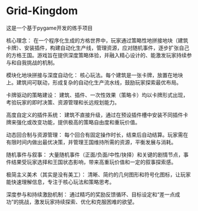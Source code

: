 # Grid-Kingdom
这是一个基于pygame开发的练手项目

核心理念： 在一个程序化生成的方格世界中，玩家通过策略性地拼接地块（建筑卡牌）、安装插件，构建自动化生产线，管理资源，应对随机事件，逐步扩张自己的方格王国。游戏旨在提供深度策略体验，并融入精心设计的、能激发玩家持续参与和自我挑战的机制。

模块化地块拼接与深度自动化： 核心玩法。每个建筑是一张卡牌，放置在地块上。建筑间可联动，形成复杂的自动化生产流水线，鼓励玩家探索最优布局。

卡牌驱动的策略建设： 建筑、插件、一次性效果（策略卡）均以卡牌形式出现，考验玩家的即时决策、资源管理和长远规划能力。

高度自定义的插件系统： 建筑不直接升级，通过在预设插件槽中安装不同插件卡牌来强化或改变功能，提供极高的策略自由度和重玩价值。

动态回合制与资源管理： 每个回合有固定操作时长，结束后自动结算。玩家需在有限时间内做出最优决策，并管理王国维持所需的资源，平衡发展与消耗。

随机事件与叙事： 大量随机事件（正面/负面/中性/抉择）和关键的剧情节点，事件结果受玩家选择和王国状态影响，带来高重玩价值和一定的叙事探索感。

极简主义美术（其实是没有美工）： 清晰、简约的几何图形和符号化图标，让玩家能快速理解信息，专注于核心玩法和策略思考。

深度参与和持续激励机制： 通过精巧的奖励反馈循环、目标设定和“差一点成功”的挑战，激发玩家持续探索、优化和克服困难的欲望。

